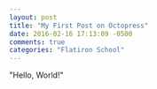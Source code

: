 ```yaml
---
layout: post
title: "My First Post on Octopress"
date: 2016-02-16 17:13:09 -0500
comments: true
categories: "Flatiron School"
---
```


"Hello, World!"